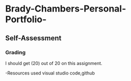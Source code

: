 # Brady-Chambers-Personal-Portfolio-

## Self-Assessment
### Grading
I should get (20) out of 20 on this assignment.

-Resources used 
visual studio code,github
